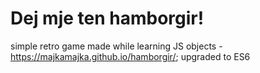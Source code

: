 # Dej mje ten hamborgir!

simple retro game made while learning JS objects - https://majkamajka.github.io/hamborgir/;
upgraded to ES6
